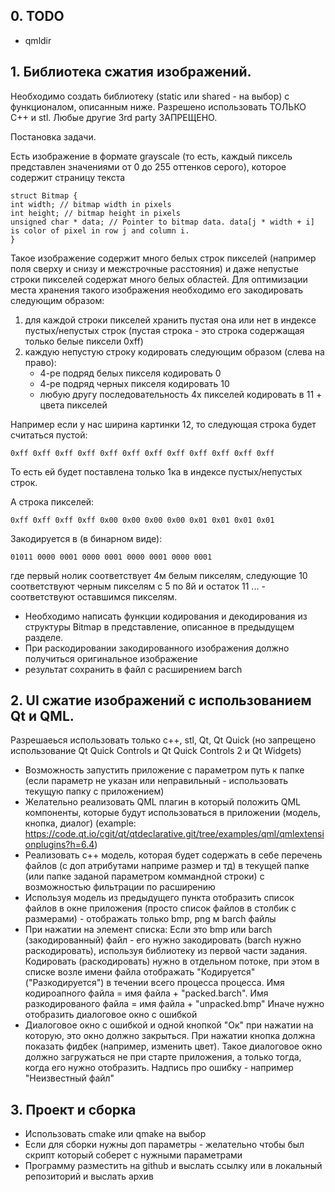 ## 0. TODO
 - qmldir

## 1.  Библиотека сжатия изображений. 

Необходимо создать библиотеку (static или shared - на выбор) с функционалом, описанным ниже. Разрешено использовать ТОЛЬКО C++ и stl. Любые другие 3rd party ЗАПРЕЩЕНО.

Постановка задачи.

Есть изображение в формате grayscale (то есть, каждый пиксель представлен значениями от 0 до 255 оттенков серого), которое содержит страницу текста


```
struct Bitmap {
int width; // bitmap width in pixels
int height; // bitmap height in pixels
unsigned char * data; // Pointer to bitmap data. data[j * width + i] is color of pixel in row j and column i.
}
```

Такое изображение содержит много белых строк пикселей (например поля сверху и снизу и межстрочные расстояния) и даже непустые строки пикселей содержат много белых областей. Для оптимизации места хранения такого изображения необходимо его закодировать следующим образом:

  1. для каждой строки пикселей хранить пустая она или нет в индексе пустых/непустых строк (пустая строка - это строка содержащая только белые пиксели 0xff)
  2. каждую непустую строку кодировать следующим образом (слева на право):
     - 4-ре подряд белых пикселя кодировать 0
     - 4-ре подряд черных пикселя кодировать 10
     - любую другу последовательность 4х пикселей кодировать в 11 + цвета пикселей

Например если у нас ширина картинки 12, то следующая строка будет считаться пустой:
```
0xff 0xff 0xff 0xff 0xff 0xff 0xff 0xff 0xff 0xff 0xff 0xff
```
То есть ей будет поставлена только 1ка в индексе пустых/непустых строк.

А строка пикселей:
```
0xff 0xff 0xff 0xff 0x00 0x00 0x00 0x00 0x01 0x01 0x01 0x01
```
Закодируется в (в бинарном виде):
```
01011 0000 0001 0000 0001 0000 0001 0000 0001
```
где первый нолик соответствует 4м белым пикселям, следующие 10 соответствуют черным пикселям с 5 по 8й и остаток 11 ... - соответствуют оставшимся пикселям.

- Необходимо написать функции кодирования и декодирования из структуры Bitmap в представление, описанное в предыдущем разделе.
- При раскодировании закодированного изображения должно получиться оригинальное изображение
- результат сохранить в файл с расширением barch
  

##  2. UI сжатие изображений с использованием Qt и QML.
  Разрешаеься использовать только c++, stl, Qt, Qt Quick (но запрещено использование Qt Quick Controls и Qt Quick Controls 2 и Qt Widgets)
  - Возможность запустить приложение с параметром путь к папке (если параметр не указан или неправильный - использовать текущую папку с приложением)
  - Желательно реализовать QML плагин в который положить QML компоненты, которые будут использоваться в приложении (модель, кнопка, диалог) (example: https://code.qt.io/cgit/qt/qtdeclarative.git/tree/examples/qml/qmlextensionplugins?h=6.4)
  - Реализовать c++ модель, которая будет содержать в себе перечень файлов (с доп атрибутами наприме размер и тд) в текущей папке (или папке заданой параметром коммандной строки) с возможностью фильтрации по расширению
  - Используя модель из предыдущего пункта отобразить список файлов в окне приложения (просто список файлов в столбик с размерами) - отображать только bmp, png м barch файлы
  - При нажатии на элемент списка:
    Если это bmp или barch (закодированный) файл - его нужно закодировать (barch нужно раскодировать), используя библиотеку из первой части задания. Кодировать (раскодировать) нужно в отдельном потоке, при этом в списке возле имени файла отображать "Кодируется" ("Разкодируется") в течении всего процесса процесса. Имя кодироапного файла = имя файла + "packed.barch". Имя разкодированого файла = имя файла + "unpacked.bmp"
    Иначе нужно отобразить диалоговое окно с ошибкой 
  - Диалоговое окно с ошибкой и одной кнопкой "Ок" при нажатии на которую, это окно должно закрыться. При нажатии кнопка должна показать фидбек (например, изменить цвет). Такое диалоговое окно должно загружаться не при старте приложения, а только тогда, когда его нужно отобразить. Надпись про ошибку - например "Неизвестный файл"

##  3. Проект и сборка
  - Использовать cmake или qmake на выбор
  - Если для сборки нужны доп параметры - желательно чтобы был скрипт который соберет с нужными параметрами
  - Программу разместить на github и выслать ссылку или в локальный репозиторий и выслать архив

